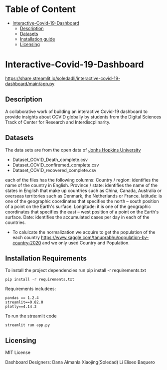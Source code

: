 Table of Content
================
* [Interactive-Covid-19-Dashboard](#Interactive-Covid-19-Dashboard)
  * [Description](#description)
  * [Datasets](#Datasets)
  * [Installation guide](#installation-guide)
  * [Licensing](#licensing)

# Interactive-Covid-19-Dashboard
https://share.streamlit.io/soledadli/interactive-covid-19-dashboard/main/app.py

## Description
A collaborative work of building an interactive Covid-19 dashboard to provide insights about COVID globally by students from the Digital Sciences Track of Center for Research and Interdiscplinarity. 

## Datasets
The data sets are from the open data of [Jonhs Hopkins University](https://github.com/CSSEGISandData/COVID-19)
* Dataset_COVID_Death_complete.csv
* Dataset_COVID_confiremed_complete.csv
* Dataset_COVID_recovered_complete.csv

each of the files has the following columns:
Country / region: identifies the name of the country in English.
Province / state: identifies the name of the states in English that make up countries such as China, Canada, Australia or overseas territories such as Denmark, the Netherlands or France.
latitude: is one of the geographic coordinates that specifies the north – south position of a point on the Earth's surface.
Longitude: it is one of the geographic coordinates that specifies the east – west position of a point on the Earth's surface.
Date: identifies the accumulated cases per day in each of the countries.
- To calulcate the normalization we acquire to get the population of the each country https://www.kaggle.com/tanuprabhu/population-by-country-2020 and we only used Country and Population. 

## Installation Requirements
To install the project dependencies run pip install -r requirements.txt
```
pip install -r requirements.txt
```
Requirements includees:
```
pandas == 1.2.4
streamlit==0.82.0
plotly==4.14.3
```
To run the streamlit code
```
streamlit run app.py
```

## Licensing
MIT License

Dashboard Designers:
Dana Almanla
Xiaojing(Soledad) Li
Eliseo Baquero
